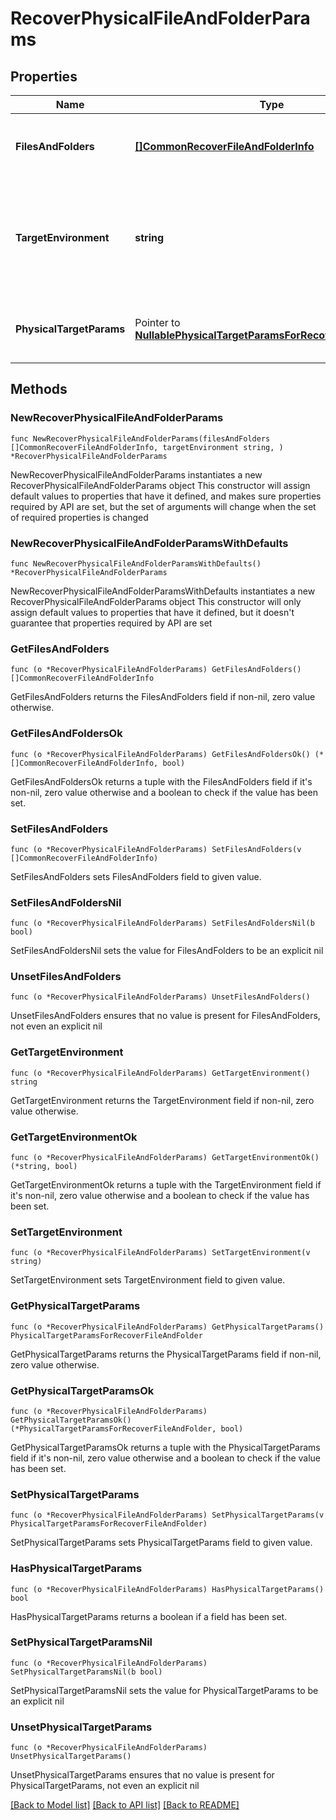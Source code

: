 # RecoverPhysicalFileAndFolderParams

## Properties

Name | Type | Description | Notes
------------ | ------------- | ------------- | -------------
**FilesAndFolders** | [**[]CommonRecoverFileAndFolderInfo**](CommonRecoverFileAndFolderInfo.md) | Specifies the information about the files and folders to be recovered. | 
**TargetEnvironment** | **string** | Specifies the environment of the recovery target. The corresponding params below must be filled out. | 
**PhysicalTargetParams** | Pointer to [**NullablePhysicalTargetParamsForRecoverFileAndFolder**](PhysicalTargetParamsForRecoverFileAndFolder.md) | Specifies the parameters to recover to a Physical target. | [optional] 

## Methods

### NewRecoverPhysicalFileAndFolderParams

`func NewRecoverPhysicalFileAndFolderParams(filesAndFolders []CommonRecoverFileAndFolderInfo, targetEnvironment string, ) *RecoverPhysicalFileAndFolderParams`

NewRecoverPhysicalFileAndFolderParams instantiates a new RecoverPhysicalFileAndFolderParams object
This constructor will assign default values to properties that have it defined,
and makes sure properties required by API are set, but the set of arguments
will change when the set of required properties is changed

### NewRecoverPhysicalFileAndFolderParamsWithDefaults

`func NewRecoverPhysicalFileAndFolderParamsWithDefaults() *RecoverPhysicalFileAndFolderParams`

NewRecoverPhysicalFileAndFolderParamsWithDefaults instantiates a new RecoverPhysicalFileAndFolderParams object
This constructor will only assign default values to properties that have it defined,
but it doesn't guarantee that properties required by API are set

### GetFilesAndFolders

`func (o *RecoverPhysicalFileAndFolderParams) GetFilesAndFolders() []CommonRecoverFileAndFolderInfo`

GetFilesAndFolders returns the FilesAndFolders field if non-nil, zero value otherwise.

### GetFilesAndFoldersOk

`func (o *RecoverPhysicalFileAndFolderParams) GetFilesAndFoldersOk() (*[]CommonRecoverFileAndFolderInfo, bool)`

GetFilesAndFoldersOk returns a tuple with the FilesAndFolders field if it's non-nil, zero value otherwise
and a boolean to check if the value has been set.

### SetFilesAndFolders

`func (o *RecoverPhysicalFileAndFolderParams) SetFilesAndFolders(v []CommonRecoverFileAndFolderInfo)`

SetFilesAndFolders sets FilesAndFolders field to given value.


### SetFilesAndFoldersNil

`func (o *RecoverPhysicalFileAndFolderParams) SetFilesAndFoldersNil(b bool)`

 SetFilesAndFoldersNil sets the value for FilesAndFolders to be an explicit nil

### UnsetFilesAndFolders
`func (o *RecoverPhysicalFileAndFolderParams) UnsetFilesAndFolders()`

UnsetFilesAndFolders ensures that no value is present for FilesAndFolders, not even an explicit nil
### GetTargetEnvironment

`func (o *RecoverPhysicalFileAndFolderParams) GetTargetEnvironment() string`

GetTargetEnvironment returns the TargetEnvironment field if non-nil, zero value otherwise.

### GetTargetEnvironmentOk

`func (o *RecoverPhysicalFileAndFolderParams) GetTargetEnvironmentOk() (*string, bool)`

GetTargetEnvironmentOk returns a tuple with the TargetEnvironment field if it's non-nil, zero value otherwise
and a boolean to check if the value has been set.

### SetTargetEnvironment

`func (o *RecoverPhysicalFileAndFolderParams) SetTargetEnvironment(v string)`

SetTargetEnvironment sets TargetEnvironment field to given value.


### GetPhysicalTargetParams

`func (o *RecoverPhysicalFileAndFolderParams) GetPhysicalTargetParams() PhysicalTargetParamsForRecoverFileAndFolder`

GetPhysicalTargetParams returns the PhysicalTargetParams field if non-nil, zero value otherwise.

### GetPhysicalTargetParamsOk

`func (o *RecoverPhysicalFileAndFolderParams) GetPhysicalTargetParamsOk() (*PhysicalTargetParamsForRecoverFileAndFolder, bool)`

GetPhysicalTargetParamsOk returns a tuple with the PhysicalTargetParams field if it's non-nil, zero value otherwise
and a boolean to check if the value has been set.

### SetPhysicalTargetParams

`func (o *RecoverPhysicalFileAndFolderParams) SetPhysicalTargetParams(v PhysicalTargetParamsForRecoverFileAndFolder)`

SetPhysicalTargetParams sets PhysicalTargetParams field to given value.

### HasPhysicalTargetParams

`func (o *RecoverPhysicalFileAndFolderParams) HasPhysicalTargetParams() bool`

HasPhysicalTargetParams returns a boolean if a field has been set.

### SetPhysicalTargetParamsNil

`func (o *RecoverPhysicalFileAndFolderParams) SetPhysicalTargetParamsNil(b bool)`

 SetPhysicalTargetParamsNil sets the value for PhysicalTargetParams to be an explicit nil

### UnsetPhysicalTargetParams
`func (o *RecoverPhysicalFileAndFolderParams) UnsetPhysicalTargetParams()`

UnsetPhysicalTargetParams ensures that no value is present for PhysicalTargetParams, not even an explicit nil

[[Back to Model list]](../README.md#documentation-for-models) [[Back to API list]](../README.md#documentation-for-api-endpoints) [[Back to README]](../README.md)


